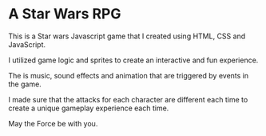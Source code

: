 # A Star Wars RPG

This is a Star wars Javascript game that I created using HTML, CSS and JavaScript.

I utilized game logic and sprites to create an interactive and fun experience. 

The is music, sound effects and animation that are triggered by events in the game. 

I made sure that the attacks for each character are different each time to create a unique gameplay experience each time.

May the Force be with you.
